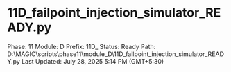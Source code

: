 # 11D_failpoint_injection_simulator_READY.py

Phase: 11
Module: D
Prefix: 11D_
Status: Ready
Path: D:\MAGIC\scripts\phase11\module_D\11D_failpoint_injection_simulator_READY.py
Last Updated: July 28, 2025 5:14 PM (GMT+5:30)

